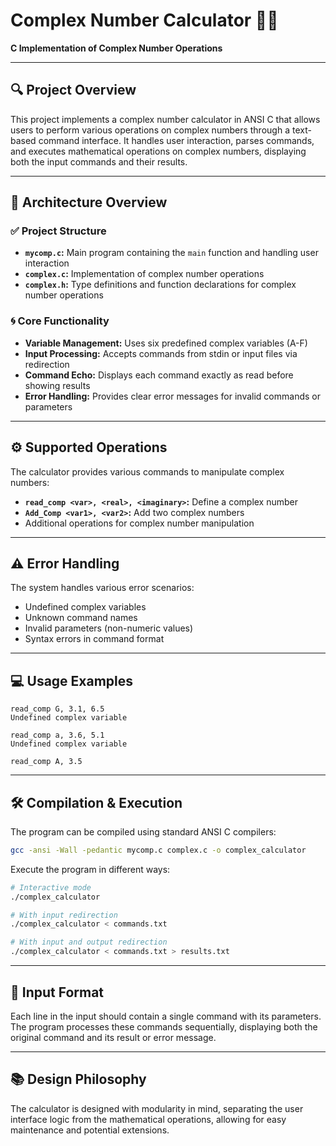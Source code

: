 # Complex Number Calculator 🧮🔢
**C Implementation of Complex Number Operations**

---

## 🔍 Project Overview
This project implements a complex number calculator in ANSI C that allows users to perform various operations on complex numbers through a text-based command interface. It handles user interaction, parses commands, and executes mathematical operations on complex numbers, displaying both the input commands and their results.

---

## 🚦 Architecture Overview
### ✅ Project Structure
- **`mycomp.c`:** Main program containing the `main` function and handling user interaction
- **`complex.c`:** Implementation of complex number operations 
- **`complex.h`:** Type definitions and function declarations for complex number operations

### 🌀 Core Functionality
- **Variable Management:** Uses six predefined complex variables (A-F)
- **Input Processing:** Accepts commands from stdin or input files via redirection
- **Command Echo:** Displays each command exactly as read before showing results
- **Error Handling:** Provides clear error messages for invalid commands or parameters

---

## ⚙️ Supported Operations
The calculator provides various commands to manipulate complex numbers:
- **`read_comp <var>, <real>, <imaginary>`:** Define a complex number
- **`Add_Comp <var1>, <var2>`:** Add two complex numbers
- Additional operations for complex number manipulation

---

## ⚠️ Error Handling
The system handles various error scenarios:
- Undefined complex variables
- Unknown command names
- Invalid parameters (non-numeric values)
- Syntax errors in command format

---

## 💻 Usage Examples
```
read_comp G, 3.1, 6.5
Undefined complex variable

read_comp a, 3.6, 5.1
Undefined complex variable

read_comp A, 3.5
```

---

## 🛠️ Compilation & Execution
The program can be compiled using standard ANSI C compilers:
```bash
gcc -ansi -Wall -pedantic mycomp.c complex.c -o complex_calculator
```

Execute the program in different ways:
```bash
# Interactive mode
./complex_calculator

# With input redirection
./complex_calculator < commands.txt

# With input and output redirection
./complex_calculator < commands.txt > results.txt
```

---

## 📝 Input Format
Each line in the input should contain a single command with its parameters. The program processes these commands sequentially, displaying both the original command and its result or error message.

---

## 📚 Design Philosophy
The calculator is designed with modularity in mind, separating the user interface logic from the mathematical operations, allowing for easy maintenance and potential extensions.
